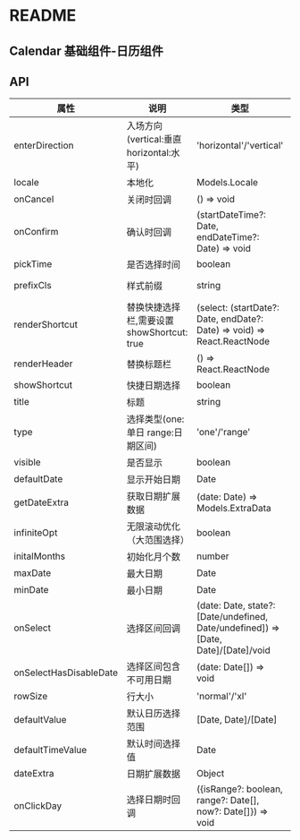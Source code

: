 # README
## Calendar 基础组件-日历组件
## API

属性 | 说明 | 类型 | 默认值 | 必选
----|-----|------|------|------
enterDirection | 入场方向(vertical:垂直 horizontal:水平) | 'horizontal'/'vertical' | 'vertical' | false
locale | 本地化 | Models.Locale | 无 | false
onCancel | 关闭时回调 | () => void | 无 | false
onConfirm | 确认时回调 | (startDateTime?: Date, endDateTime?: Date) => void | 无 | false
pickTime |是否选择时间 | boolean | false | false
prefixCls | 样式前缀 | string | 'rmc-calendar' | false
renderShortcut | 替换快捷选择栏,需要设置showShortcut: true | (select: (startDate?: Date, endDate?: Date) => void) => React.ReactNode | 无 | false
renderHeader | 替换标题栏 | () => React.ReactNode | 无 | false
showShortcut | 快捷日期选择 | boolean | false | false
title | 标题 | string | {locale.title} | false
type | 选择类型(one:单日 range:日期区间) | 'one'/'range'| 'range' | false
visible | 是否显示 | boolean | false | false
defaultDate | 显示开始日期 | Date | today | false
getDateExtra | 获取日期扩展数据 | (date: Date) => Models.ExtraData | 无 | false
infiniteOpt | 无限滚动优化（大范围选择）| boolean | false | false
initalMonths | 初始化月个数 | number | 6 | false
maxDate | 最大日期 | Date | 无 | false
minDate | 最小日期 | Date | 无 | false
onSelect | 选择区间回调 | (date: Date, state?: [Date/undefined, Date/undefined]) => [Date, Date]/[Date]/void | 无 | false
onSelectHasDisableDate | 选择区间包含不可用日期 | (date: Date[]) => void | 无 | false
rowSize | 行大小 | 'normal'/'xl' | 无 | false
defaultValue | 默认日历选择范围 | [Date, Date]/[Date] | 无 | false
defaultTimeValue | 默认时间选择值 | Date | 无 | false
dateExtra | 日期扩展数据 | Object | {} | false
onClickDay | 选择日期时回调 | ({isRange?: boolean, range?: Date[], now?: Date[]}) => void | 无 | false

